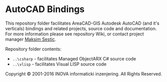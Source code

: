 ﻿# AutoCAD Bindings

This repository folder facilitates AreaCAD-GIS Autodesk AutoCAD (and it's verticals) bindings and related projects, source code and documentation. For more information please see repository Wiki, or contact project manager [Maksim Sestic](https://github.com/SesticM).

Repository folder contents:

* `..\csharp` - facilitates Managed ObjectARX C# source code
* `..\vlisp` - facilitates Visual LISP source code

Copyright © 2001-2016 INOVA informaticki inzenjering. All Rights Reserved. 

